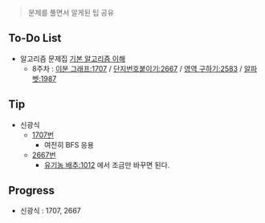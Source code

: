 > 문제를 풀면서 알게된 팁 공유

## To-Do List
- 알고리즘 문제집 [기본 알고리즘 이해](https://www.acmicpc.net/workbook/view/1443)
    - 8주차 : [이분 그래프:1707](https://www.acmicpc.net/problem/1707) / 
    [단지번호붙이기:2667](https://www.acmicpc.net/problem/2667) / 
    [영역 구하기:2583](https://www.acmicpc.net/problem/2583) / 
    [알파벳:1987](https://www.acmicpc.net/problem/1987)

## Tip
- 신광식
    - [1707번](https://github.com/mel1015/algorithm-study/blob/1707/algorithm-study/week_8/1707_mel1015.cpp)
        - 여전히 BFS 응용
    - [2667번](https://github.com/mel1015/algorithm-study/blob/2667/algorithm-study/week_8/2667_mel1015.cpp)
        - [유기농 배추:1012](https://github.com/mel1015/algorithm-study/blob/1012/Winter_Vacation/week_7/1012_mel1015.cpp)
        에서 조금만 바꾸면 된다.

## Progress
- 신광식 : 1707, 2667